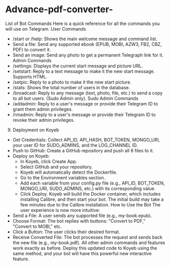 # Advance-pdf-converter-
List of Bot Commands
Here is a quick reference for all the commands you will use on Telegram.
User Commands
 * /start or /help: Shows the main welcome message and command list.
 * Send a file: Send any supported ebook (EPUB, MOBI, AZW3, FB2, CBZ, PDF) to convert it.
 * Send an image: Send any photo to get a permanent Telegraph link for it.
Admin Commands
 * /settings: Displays the current start message and picture URL.
 * /setstart: Reply to a text message to make it the new start message. Supports HTML.
 * /setpic: Reply to a photo to make it the new start picture.
 * /stats: Shows the total number of users in the database.
 * /broadcast: Reply to any message (text, photo, file, etc.) to send a copy to all bot users. (Sudo Admin only).
Sudo Admin Commands
 * /addadmin: Reply to a user's message or provide their Telegram ID to grant them admin privileges.
 * /rmadmin: Reply to a user's message or provide their Telegram ID to revoke their admin privileges.
9. Deployment on Koyeb
 * Get Credentials: Collect API_ID, API_HASH, BOT_TOKEN, MONGO_URI, your user ID for SUDO_ADMINS, and the LOG_CHANNEL ID.
 * Push to GitHub: Create a GitHub repository and push all 6 files to it.
 * Deploy on Koyeb:
   * In Koyeb, click Create App.
   * Select GitHub and your repository.
   * Koyeb will automatically detect the Dockerfile.
   * Go to the Environment variables section.
   * Add each variable from your config.py file (e.g., API_ID, BOT_TOKEN, MONGO_URI, SUDO_ADMINS, etc.) with its corresponding value.
   * Click Deploy.
Koyeb will build the Docker container, which includes installing Calibre, and then start your bot. The initial build may take a few minutes due to the Calibre installation.
How to Use the Bot
The user experience is now more intuitive:
 * Send a File: A user sends any supported file (e.g., my-book.epub).
 * Choose Format: The bot replies with buttons: "Convert to PDF," "Convert to MOBI," etc.
 * Click a Button: The user clicks their desired format.
 * Receive Converted File: The bot processes the request and sends back the new file (e.g., my-book.pdf).
All other admin commands and features work exactly as before. Deploy this updated code to Koyeb using the same method, and your bot will have this powerful new interactive feature.
